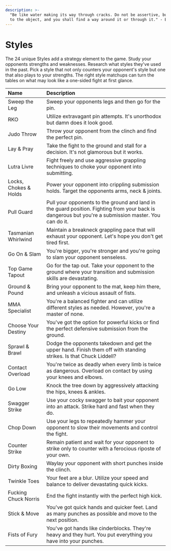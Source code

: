 ```yaml
---
description: >-
  "Be like water making its way through cracks. Do not be assertive, but adjust
  to the object, and you shall find a way around it or through it." - Bruce Lee
---
```


# Styles

The 24 unique Styles add a strategy element to the game. Study your opponents strengths and weaknesses. Research what styles they've used in the past. Pick a style that not only counters your opponent's style but one that also plays to your strengths. The right style matchups can turn the tables on what may look like a one-sided fight at first glance.

| Name | Description |
| :--- | :--- |
| Sweep the Leg | Sweep your opponents legs and then go for the pin. |
| RKO | Utilize extravagant pin attempts. It's unorthodox but damn does it look good. |
| Judo Throw | Throw your opponent from the clinch and find the perfect pin. |
| Lay & Pray | Take the fight to the ground and stall for a decision. It's not glamorous but it works. |
| Lutra Livre | Fight freely and use aggressive grappling techniques to choke your opponent into submitting. |
| Locks, Chokes & Holds | Power your opponent into crippling submission holds. Target the opponents arms, neck & joints. |
| Pull Guard | Pull your opponents to the ground and land in the guard position. Fighting from your back is dangerous but you're a submission master. You can do it. |
| Tasmanian Whirlwind | Maintain a breakneck grappling pace that will exhaust your opponent. Let's hope you don't get tired first. |
| Go On & Slam | You're bigger, you're stronger and you're going to slam your opponent senseless. |
| Top Game Tapout | Go for the tap out. Take your opponent to the ground where your transition and submission skills are devastating. |
| Ground & Pound | Bring your opponent to the mat, keep him there, and unleash a vicious assault of fists. |
| MMA Specialist | You're a balanced fighter and can utilize different styles as needed. However, you're a master of none. |
| Choose Your Destiny | You've got the option for powerful kicks or find the perfect defensive submission from the ground. |
| Sprawl & Brawl | Dodge the opponents takedown and get the upper hand. Finish them off with standing strikes. Is that Chuck Liddell? |
| Contact Overload | You're twice as deadly when every limb is twice as dangerous. Overload on contact by using your knees and elbows. |
| Go Low | Knock the tree down by aggressively attacking the hips, knees & ankles. |
| Swagger Strike | Use your cocky swagger to bait your opponent into an attack. Strike hard and fast when they do. |
| Chop Down | Use your legs to repeatedly hammer your opponent to slow their movements and control the fight. |
| Counter Strike | Remain patient and wait for your opponent to strike only to counter with a ferocious riposte of your own. |
| Dirty Boxing | Waylay your opponent with short punches inside the clinch. |
| Twinkle Toes | Your feet are a blur. Utilize your speed and balance to deliver devastating quick kicks. |
| Fucking Chuck Norris | End the fight instantly with the perfect high kick. |
| Stick & Move | You've got quick hands and quicker feet. Land as many punches as possible and move to the next position. |
| Fists of Fury | You've got hands like cinderblocks. They're heavy and they hurt. You put everything you have into your punches. |


